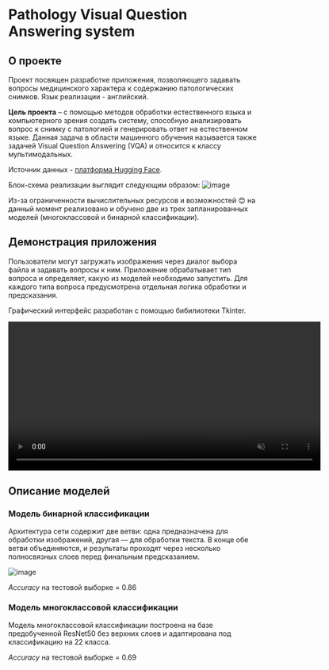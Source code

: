 # Pathology Visual Question Answering system

## О проекте

Проект посвящен разработке приложения, позволяющего задавать вопросы медицинского характера к содержанию патологических снимков. Язык реализации - английский.

**Цель проекта** – с помощью методов обработки естественного языка и компьютерного зрения создать систему, способную анализировать вопрос к снимку с патологией и генерировать ответ на естественном языке. Данная задача в области машинного обучения называется также задачей Visual Question Answering (VQA) и относится к классу мультимодальных.

Источник данных - [платформа Hugging Face](https://huggingface.co/datasets/flaviagiammarino/path-vqa).

Блок-схема реализации выглядит следующим образом:
![image](https://github.com/user-attachments/assets/c4f609f7-8038-4852-a323-29579148a719)

Из-за ограниченности вычислительных ресурсов и возможностей :blush: на данный момент реализовано и обучено две из трех запланированных моделей (многоклассовой и бинарной классификации).

## Демонстрация приложения

Пользователи могут загружать изображения через диалог выбора файла и задавать вопросы к ним. Приложение обрабатывает тип вопроса и определяет, какую из моделей необходимо запустить. Для каждого типа вопроса предусмотрена отдельная логика обработки и предсказания.

Графический интерфейс разработан с помощью бибилиотеки Tkinter.

<div align="center">
  <video width="630" height="300" src="https://github.com/user-attachments/assets/a7b3d946-d817-429f-bf04-fbeeb8f6dcd8" autoplay muted controls></video>
</div>

## Описание моделей

### Модель бинарной классификации

Архитектура сети содержит две ветви: одна предназначена для обработки изображений, другая — для обработки текста. В конце обе ветви объединяются, и результаты проходят через несколько полносвязных слоев перед финальным предсказанием. 

![image](https://github.com/user-attachments/assets/e288176e-d503-4c9b-8a46-e9c1d903ace1)

*Accuracy* на тестовой выборке = 0.86


### Модель многоклассовой классификации

Модель многоклассовой классификации построена на базе предобученной ResNet50 без верхних слоев и адаптирована под классификацию на 22 класса.

*Accuracy* на тестовой выборке = 0.69
